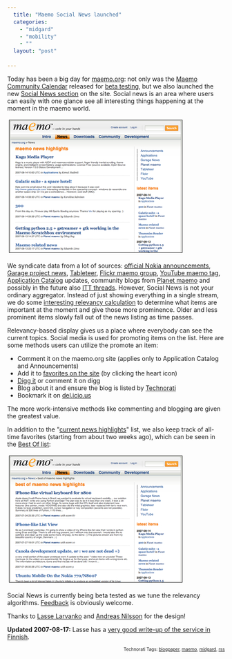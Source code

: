 ```yaml
---
  title: "Maemo Social News launched"
  categories: 
    - "midgard"
    - "mobility"
    - ""
  layout: "post"

---
```

Today has been a big day for <a href="http://maemo.org/">maemo.org</a>: not only was the <a href="http://protoblogr.net/blog/view/maemo_community_calendar.html">Maemo Community Calendar</a> released for <a href="http://protoblogr.net/blog/view/calendar_beta_published.html">beta testing</a>, but we also launched the new <a href="http://maemo.org/news">Social News section</a> on the site. Social news is an area where users can easily with one glance see all interesting things happening at the moment in the maemo world.


<img src="/files/maemo-socialnews.jpg" height="306" width="400" border="1" hspace="4" vspace="4" alt="Maemo-Socialnews" />

We syndicate data from a lot of sources: <a href="http://maemo.org/news/announcements/">official Nokia announcements</a>, <a href="https://garage.maemo.org/news/">Garage project news</a>, <a href="http://tableteer.nokia.com/">Tableteer</a>, <a href="http://www.flickr.com/groups/maemo/">Flickr maemo group</a>, <a href="http://www.youtube.com/results?search_query=Maemo&amp;search_type=tag">YouTube maemo tag</a>, <a href="http://maemo.org/downloads/">Application Catalog</a> updates, community blogs from <a href="http://maemo.org/news/planet-maemo/">Planet maemo</a> and possibly in the future also <a href="http://www.internettablettalk.com/forums/">ITT threads</a>. However, Social News is not your ordinary aggregator. Instead of just showing everything in a single stream, we do some <a href="http://bergie.iki.fi/blog/calculating_news_item_relevance/">interesting relevancy calculation</a> to determine what items are important at the moment and give those more prominence. Older and less prominent items slowly fall out of the news listing as time passes.

Relevancy-based display gives us a place where everybody can see the current topics. Social media is used for promoting items on the list. Here are some methods users can utilize the promote an item:
<ul><li>Comment it on the maemo.org site (applies only to Application Catalog and Announcements)</li><li>Add it to <a href="https://maemo.org/community/favorites/">favorites on the site</a> (by clicking the heart icon)</li><li><a href="http://digg.com/submit">Digg it</a> or comment it on digg</li><li>Blog about it and ensure the blog is listed by <a href="http://technorati.com/">Technorati</a></li><li>Bookmark it on <a href="http://del.icio.us/">del.icio.us</a></li></ul>The more work-intensive methods like commenting and blogging are given the greatest value. 

In addition to the "<a href="http://maemo.org/news">current news highlights</a>" list, we also keep track of all-time favorites (starting from about two weeks ago), which can be seen in the <a href="http://maemo.org/news/best">Best Of list</a>:

<img src="/files/maemo-socialnews-bestof.jpg" height="292" width="400" border="1" hspace="4" vspace="4" alt="Maemo-Socialnews-Bestof" />

Social News is currently being beta tested as we tune the relevancy algorithms. <a href="http://bergie.jaiku.com/presence/9362173#comments">Feedback</a> is obviously welcome. 

Thanks to <a href="http://www.inventive.fi/">Lasse Larvanko</a> and <a href="http://www.andreasn.se/">Andreas Nilsson</a> for the design!

<strong>Updated 2007-08-17:</strong> Lasse has a <a href="http://www.inventive.fi/sosiaalista-suunnittelua-maemoorg-news/">very good write-up of the service in Finnish</a>.

<p style="text-align:right;font-size:10px;">Technorati Tags: <a href="http://www.technorati.com/tag/blogpaper" rel="tag">blogpaper</a>, <a href="http://www.technorati.com/tag/maemo" rel="tag">maemo</a>, <a href="http://www.technorati.com/tag/midgard" rel="tag">midgard</a>, <a href="http://www.technorati.com/tag/rss" rel="tag">rss</a></p>